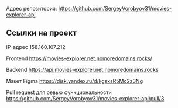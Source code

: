 Адрес репозитория: https://github.com/SergeyVorobyov31/movies-explorer-api

## Ссылки на проект

IP-адрес 158.160.107.212

Frontend https://movies-explorer.net.nomoredomains.rocks/

Backend https://api.movies-explorer.net.nomoredomains.rocks

Макет Figma https://disk.yandex.ru/d/kgsxsR5Mc2z3Ng

Pull request для ревью функциональности https://github.com/SergeyVorobyov31/movies-explorer-api/pull/3
